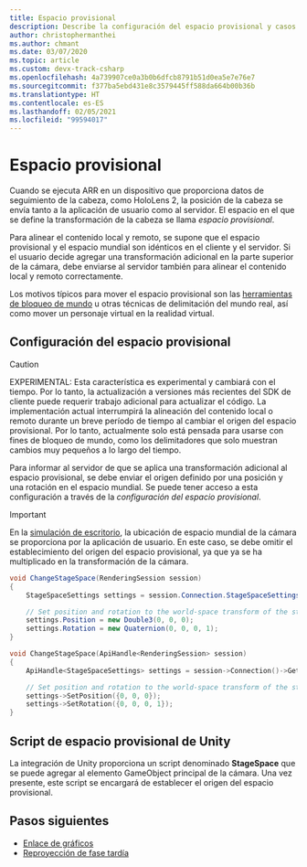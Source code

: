 ```yaml
---
title: Espacio provisional
description: Describe la configuración del espacio provisional y casos de uso
author: christophermanthei
ms.author: chmant
ms.date: 03/07/2020
ms.topic: article
ms.custom: devx-track-csharp
ms.openlocfilehash: 4a739907ce0a3b0b6dfcb8791b51d0ea5e7e76e7
ms.sourcegitcommit: f377ba5ebd431e8c3579445ff588da664b00b36b
ms.translationtype: HT
ms.contentlocale: es-ES
ms.lasthandoff: 02/05/2021
ms.locfileid: "99594017"
---
```

# <a name="stage-space"></a>Espacio provisional

Cuando se ejecuta ARR en un dispositivo que proporciona datos de seguimiento de la cabeza, como HoloLens 2, la posición de la cabeza se envía tanto a la aplicación de usuario como al servidor. El espacio en el que se define la transformación de la cabeza se llama *espacio provisional*.

Para alinear el contenido local y remoto, se supone que el espacio provisional y el espacio mundial son idénticos en el cliente y el servidor. Si el usuario decide agregar una transformación adicional en la parte superior de la cámara, debe enviarse al servidor también para alinear el contenido local y remoto correctamente.

Los motivos típicos para mover el espacio provisional son las [herramientas de bloqueo de mundo](https://microsoft.github.io/MixedReality-WorldLockingTools-Unity/README.html) u otras técnicas de delimitación del mundo real, así como mover un personaje virtual en la realidad virtual.

## <a name="stage-space-settings"></a>Configuración del espacio provisional

> [!CAUTION]
> EXPERIMENTAL: Esta característica es experimental y cambiará con el tiempo. Por lo tanto, la actualización a versiones más recientes del SDK de cliente puede requerir trabajo adicional para actualizar el código. La implementación actual interrumpirá la alineación del contenido local o remoto durante un breve período de tiempo al cambiar el origen del espacio provisional.
Por lo tanto, actualmente solo está pensada para usarse con fines de bloqueo de mundo, como los delimitadores que solo muestran cambios muy pequeños a lo largo del tiempo.

Para informar al servidor de que se aplica una transformación adicional al espacio provisional, se debe enviar el origen definido por una posición y una rotación en el espacio mundial. Se puede tener acceso a esta configuración a través de la *configuración del espacio provisional*.

> [!IMPORTANT]
> En la [simulación de escritorio](../../concepts/graphics-bindings.md), la ubicación de espacio mundial de la cámara se proporciona por la aplicación de usuario. En este caso, se debe omitir el establecimiento del origen del espacio provisional, ya que ya se ha multiplicado en la transformación de la cámara.

```cs
void ChangeStageSpace(RenderingSession session)
{
    StageSpaceSettings settings = session.Connection.StageSpaceSettings;

    // Set position and rotation to the world-space transform of the stage space.
    settings.Position = new Double3(0, 0, 0);
    settings.Rotation = new Quaternion(0, 0, 0, 1);
}
```

```cpp
void ChangeStageSpace(ApiHandle<RenderingSession> session)
{
    ApiHandle<StageSpaceSettings> settings = session->Connection()->GetStageSpaceSettings();

    // Set position and rotation to the world-space transform of the stage space.
    settings->SetPosition({0, 0, 0});
    settings->SetRotation({0, 0, 0, 1});
}
```

## <a name="unity-stage-space-script"></a>Script de espacio provisional de Unity

La integración de Unity proporciona un script denominado **StageSpace** que se puede agregar al elemento GameObject principal de la cámara. Una vez presente, este script se encargará de establecer el origen del espacio provisional.

## <a name="next-steps"></a>Pasos siguientes

* [Enlace de gráficos](../../concepts/graphics-bindings.md)
* [Reproyección de fase tardía](late-stage-reprojection.md)
